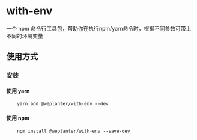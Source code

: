# with-env
一个 npm 命令行工具包，帮助你在执行npm/yarn命令时，根据不同参数可带上不同的环境变量


## 使用方式

### 安装

#### 使用 yarn

```
    yarn add @weplanter/with-env --dev
```

#### 使用 npm

```
    npm install @weplanter/with-env --save-dev
```
